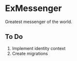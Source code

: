 # ExMessenger

Greatest messenger of the world.

## To Do

1. Implement identity context
2. Create migrations


